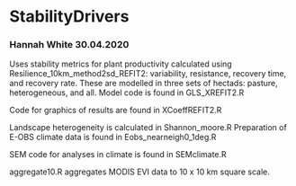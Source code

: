 # StabilityDrivers

### Hannah White 30.04.2020

Uses stability metrics for plant productivity calculated using Resilience_10km_method2sd_REFIT2: variability, resistance, 
recovery time, and recovery rate. These are modelled in three sets of hectads: pasture, heterogeneous, and all. Model code is 
found in GLS_XREFIT2.R

Code for graphics of results are found in XCoeffREFIT2.R

Landscape heterogeneity is calculated in Shannon_moore.R
Preparation of E-OBS climate data is found in Eobs_nearneigh0_1deg.R

SEM code for analyses in climate is found in SEMclimate.R

aggregate10.R aggregates MODIS EVI data to 10 x 10 km square scale.


